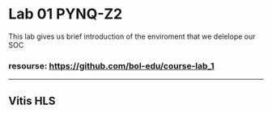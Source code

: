 # Lab 01 PYNQ-Z2
This lab gives us brief introduction of the enviroment that we delelope our SOC

### resourse: https://github.com/bol-edu/course-lab_1
---
## Vitis HLS

